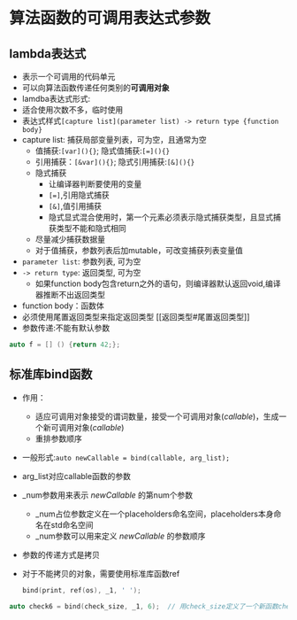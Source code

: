 #  算法函数的可调用表达式参数

## lambda表达式

- 表示一个可调用的代码单元
- 可以向算法函数传递任何类别的**可调用对象**
- lamdba表达式形式:
- 适合使用次数不多，临时使用
- 表达式样式`[capture list](parameter list) -> return type {function body}`
- capture list: 捕获局部变量列表，可为空，且通常为空
  - 值捕获:`[var](){}`; 隐式值捕获:`[=](){}`
  - 引用捕获：`[&var](){}`; 隐式引用捕获:`[&](){}`
  - 隐式捕获
    - 让编译器判断要使用的变量
    - `[=]`,引用隐式捕获
    - `[&]`,值引用捕获
    - 隐式显式混合使用时，第一个元素必须表示隐式捕获类型，且显式捕获类型不能和隐式相同
  - 尽量减少捕获数据量
  - 对于值捕获，参数列表后加mutable，可改变捕获列表变量值
- `parameter list`: 参数列表, 可为空
- `-> return type`: 返回类型, 可为空
  - 如果function body包含return之外的语句，则编译器默认返回void,编译器推断不出返回类型
- function body：函数体
- 必须使用尾置返回类型来指定返回类型
  [[返回类型#尾置返回类型]]
- 参数传递:不能有默认参数

```c++
auto f = [] () {return 42;}; 
```

## 标准库bind函数

- 作用：
  - 适应可调用对象接受的谓词数量，接受一个可调用对象(*callable*)，生成一个新可调用对象(*callable*)
  - 重排参数顺序
- 一般形式:`auto newCallable = bind(callable, arg_list);`
- arg_list对应callable函数的参数
- _num参数用来表示 *newCallable* 的第num个参数
  - _num占位参数定义在一个placeholders命名空间，placeholders本身命名在std命名空间
  - _num参数可以用来定义 *newCallable* 的参数顺序
- 参数的传递方式是拷贝
- 对于不能拷贝的对象，需要使用标准库函数ref

  ```c++
  bind(print, ref(os), _1, ' ');
  ```

```c++
auto check6 = bind(check_size, _1, 6);  // 用check_size定义了一个新函数check6, check6只接受一个参数
```